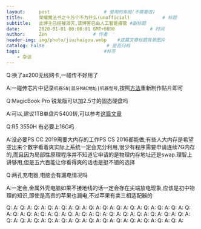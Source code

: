 ```yaml
---
layout:     post                    # 使用的布局(不需要改)
title:      荣耀魔法书之十万个不为什么(unofficial)            # 标题
subtitle:   此博主已经被消灭,该博客已由人工智能接管 #副标题
date:       2020-01-01 00:00:01 GMT+0800             # 时间
author:     Zen                 # 作者
header-img: img/photo/jiuzhaigou.webp    #这篇文章标题背景图片
catalog: False                       # 是否归档
tags:                               #标签
    - 杂谈
---
```


Q:换了ax200无线网卡,一碰传不好用了

A:一碰传芯片中记录`机器SN|蓝牙MAC地址|机器型号`,按照[方法](https://zhangyiming748.github.io/2019/11/18/RebuildWirelessCard/)重新制作贴片即可

Q:MagicBook Pro 锐龙版可以加2.5寸的固态硬盘吗

A:可以,建议1TB单盘片5400转,可以参考[这篇文章](https://zhangyiming748.github.io/2019/11/04/Honor/)

Q:R5 3550H 有必要上16G吗

A:没必要PS CC 2019需要大内存的工作PS CS 2016都能做;有些人大内存是希望空出来个数字看着爽实际上系统一定会充分利用,很少有程序需要申请连续7G内存的,而且因为局部性原理程序并不知道它申请的是物理内存地址还是swap.理智上讲够用,但是五六百能让你看得爽的话也是挺不错的选择

Q:两孔充电器,电脑会有漏电情况吗

A:一定会,金属外壳电脑如果不接地线的话一定会存在尖端放电现象,应该是初中物理的知识,即使是高贵的苹果也漏电,不过苹果有卖三相适配器的

Q:
A:
Q:
A:
Q:
A:
Q:
A:
Q:
A:
Q:
A:
Q:
A:
Q:
A:
Q:
A:
Q:
A:
Q:
A:
Q:
A:
Q:
A:
Q:
A:
Q:
A:
Q:
A:
Q:
A:
Q:
A:
Q:
A:
Q:
A:
Q:
A:
Q:
A:
Q:
A:
Q:
A:
Q:
A:
Q:
A:
Q:
A:
Q:
A:
Q:
A:
Q:
A:
Q:
A:
Q:
A:
Q:
A:
Q:
A:
Q:
A:
Q:
A:
Q:
A:
Q:
A:
Q:
A:
Q:
A:
